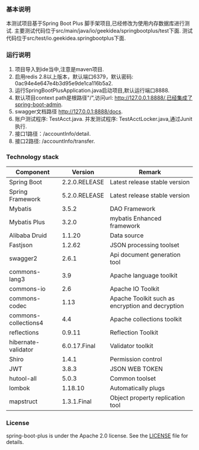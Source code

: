 ### 基本说明
本测试项目基于Spring Boot Plus 脚手架项目,已经修改为使用内存数据库进行测试.
主要测试代码位于src/main/java/io/geekidea/springbootplus/test下面.
测试代码位于src/test/io.geekidea.springbootplus下面.
### 运行说明
1. 项目导入到ide当中,注意是maven项目.  
2. 启用redis 2.8以上版本，默认端口6379，默认密码: 0ac94e4e647e4b3d95e9de1ca116b5a2.  
3. 运行SpringBootPlusApplication.java启动项目,默认运行端口8888.  
4. 默认项目context path是根路径"/",访问url: http://127.0.0.1:8888/,已经集成了spring-boot-admin.  
5. swagger文档路径 http://127.0.0.1:8888/docs.
6. 账户测试程序: TestAcct.java. 并发测试程序: TestAcctLocker.java,通过Junit执行.
7. 接口1路径：/accountInfo/detail. 
8. 接口2路径: /accountInfo/transfer.
### Technology stack
Component| Version |  Remark
-|-|-
Spring Boot | 2.2.0.RELEASE | Latest release stable version |
Spring Framework | 5.2.0.RELEASE | Latest release stable version |
Mybatis | 3.5.2 | DAO Framework |
Mybatis Plus | 3.2.0 | mybatis Enhanced framework |
Alibaba Druid | 1.1.20 | Data source |
Fastjson | 1.2.62 | JSON processing toolset |
swagger2 | 2.6.1 | Api document generation tool |
commons-lang3 | 3.9 | Apache language toolkit |
commons-io | 2.6 | Apache IO Toolkit |
commons-codec | 1.13 | Apache Toolkit such as encryption and decryption |
commons-collections4 | 4.4 | Apache collections toolkit |
reflections | 0.9.11 | Reflection Toolkit  |
hibernate-validator | 6.0.17.Final | Validator toolkit |
Shiro | 1.4.1 | Permission control |
JWT | 3.8.3 | JSON WEB TOKEN |
hutool-all | 5.0.3 | Common toolset |
lombok | 1.18.10 | Automatically plugs |
mapstruct | 1.3.1.Final | Object property replication tool |

### License
spring-boot-plus is under the Apache 2.0 license. See the [LICENSE](https://github.com/geekidea/spring-boot-plus/blob/master/LICENSE) file for details.

